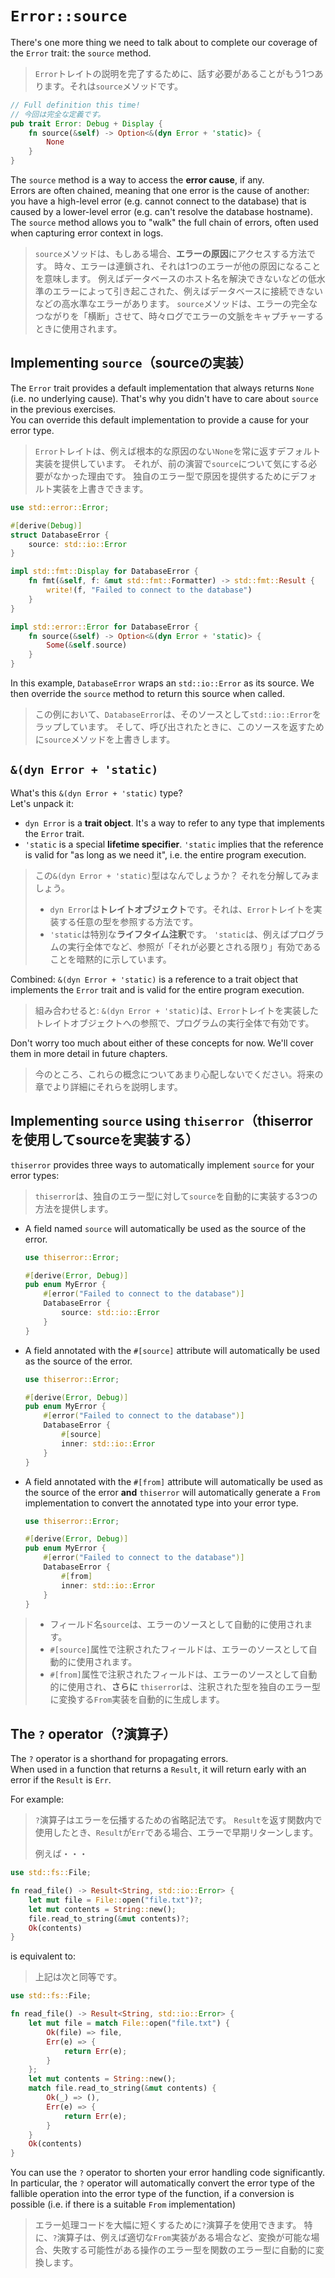 # `Error::source`

There's one more thing we need to talk about to complete our coverage of the `Error` trait: the `source` method.

> `Error`トレイトの説明を完了するために、話す必要があることがもう1つあります。それは`source`メソッドです。

```rust
// Full definition this time!
// 今回は完全な定義です。
pub trait Error: Debug + Display {
    fn source(&self) -> Option<&(dyn Error + 'static)> {
        None
    }
}
```

The `source` method is a way to access the **error cause**, if any.\
Errors are often chained, meaning that one error is the cause of another: you have a high-level error (e.g.
cannot connect to the database) that is caused by a lower-level error (e.g. can't resolve the database hostname).
The `source` method allows you to "walk" the full chain of errors, often used when capturing error context in logs.

> `source`メソッドは、もしある場合、**エラーの原因**にアクセスする方法です。
> 時々、エラーは連鎖され、それは1つのエラーが他の原因になることを意味します。
> 例えばデータベースのホスト名を解決できないなどの低水準のエラーによって引き起こされた、例えばデータベースに接続できないなどの高水準なエラーがあります。
> `source`メソッドは、エラーの完全なつながりを「横断」させて、時々ログでエラーの文脈をキャプチャーするときに使用されます。

## Implementing `source`（sourceの実装）

The `Error` trait provides a default implementation that always returns `None` (i.e. no underlying cause). That's why
you didn't have to care about `source` in the previous exercises.\
You can override this default implementation to provide a cause for your error type.

> `Error`トレイトは、例えば根本的な原因のない`None`を常に返すデフォルト実装を提供しています。
> それが、前の演習で`source`について気にする必要がなかった理由です。
> 独自のエラー型で原因を提供するためにデフォルト実装を上書きできます。

```rust
use std::error::Error;

#[derive(Debug)]
struct DatabaseError {
    source: std::io::Error
}

impl std::fmt::Display for DatabaseError {
    fn fmt(&self, f: &mut std::fmt::Formatter) -> std::fmt::Result {
        write!(f, "Failed to connect to the database")
    }
}

impl std::error::Error for DatabaseError {
    fn source(&self) -> Option<&(dyn Error + 'static)> {
        Some(&self.source)
    }
}
```

In this example, `DatabaseError` wraps an `std::io::Error` as its source.
We then override the `source` method to return this source when called.

> この例において、`DatabaseError`は、そのソースとして`std::io::Error`をラップしています。
> そして、呼び出されたときに、このソースを返すために`source`メソッドを上書きします。

## `&(dyn Error + 'static)`

What's this `&(dyn Error + 'static)` type?\
Let's unpack it:

- `dyn Error` is a **trait object**. It's a way to refer to any type that implements the `Error` trait.
- `'static` is a special **lifetime specifier**.
  `'static` implies that the reference is valid for "as long as we need it", i.e. the entire program execution.

> この`&(dyn Error + 'static)`型はなんでしょうか？
> それを分解してみましょう。
>
> - `dyn Error`は**トレイトオブジェクト**です。それは、`Error`トレイトを実装する任意の型を参照する方法です。
> - `'static`は特別な**ライフタイム注釈**です。
>   `'static`は、例えばプログラムの実行全体でなど、参照が「それが必要とされる限り」有効であることを暗黙的に示しています。

Combined: `&(dyn Error + 'static)` is a reference to a trait object that implements the `Error` trait
and is valid for the entire program execution.

> 組み合わせると: `&(dyn Error + 'static)`は、`Error`トレイトを実装したトレイトオブジェクトへの参照で、プログラムの実行全体で有効です。

Don't worry too much about either of these concepts for now. We'll cover them in more detail in future chapters.

> 今のところ、これらの概念についてあまり心配しないでください。将来の章でより詳細にそれらを説明します。

## Implementing `source` using `thiserror`（thiserrorを使用してsourceを実装する）

`thiserror` provides three ways to automatically implement `source` for your error types:

> `thiserror`は、独自のエラー型に対して`source`を自動的に実装する3つの方法を提供します。

- A field named `source` will automatically be used as the source of the error.

  ```rust
  use thiserror::Error;

  #[derive(Error, Debug)]
  pub enum MyError {
      #[error("Failed to connect to the database")]
      DatabaseError {
          source: std::io::Error
      }
  }
  ```

- A field annotated with the `#[source]` attribute will automatically be used as the source of the error.

  ```rust
  use thiserror::Error;

  #[derive(Error, Debug)]
  pub enum MyError {
      #[error("Failed to connect to the database")]
      DatabaseError {
          #[source]
          inner: std::io::Error
      }
  }
  ```

- A field annotated with the `#[from]` attribute will automatically be used as the source of the error **and**
  `thiserror` will automatically generate a `From` implementation to convert the annotated type into your error type.

  ```rust
  use thiserror::Error;

  #[derive(Error, Debug)]
  pub enum MyError {
      #[error("Failed to connect to the database")]
      DatabaseError {
          #[from]
          inner: std::io::Error
      }
  }
  ```

> - フィールド名`source`は、エラーのソースとして自動的に使用されます。
> - `#[source]`属性で注釈されたフィールドは、エラーのソースとして自動的に使用されます。
> - `#[from]`属性で注釈されたフィールドは、エラーのソースとして自動的に使用され、**さらに** `thiserror`は、注釈された型を独自のエラー型に変換する`From`実装を自動的に生成します。

## The `?` operator（?演算子）

The `?` operator is a shorthand for propagating errors.\
When used in a function that returns a `Result`, it will return early with an error if the `Result` is `Err`.

For example:

> `?`演算子はエラーを伝播するための省略記法です。
> `Result`を返す関数内で使用したとき、`Result`が`Err`である場合、エラーで早期リターンします。
>
> 例えば・・・

```rust
use std::fs::File;

fn read_file() -> Result<String, std::io::Error> {
    let mut file = File::open("file.txt")?;
    let mut contents = String::new();
    file.read_to_string(&mut contents)?;
    Ok(contents)
}
```

is equivalent to:

> 上記は次と同等です。

```rust
use std::fs::File;

fn read_file() -> Result<String, std::io::Error> {
    let mut file = match File::open("file.txt") {
        Ok(file) => file,
        Err(e) => {
            return Err(e);
        }
    };
    let mut contents = String::new();
    match file.read_to_string(&mut contents) {
        Ok(_) => (),
        Err(e) => {
            return Err(e);
        }
    }
    Ok(contents)
}
```

You can use the `?` operator to shorten your error handling code significantly.\
In particular, the `?` operator will automatically convert the error type of the fallible operation into the error type
of the function, if a conversion is possible (i.e. if there is a suitable `From` implementation)

> エラー処理コードを大幅に短くするために`?`演算子を使用できます。
> 特に、`?`演算子は、例えば適切な`From`実装がある場合など、変換が可能な場合、失敗する可能性がある操作のエラー型を関数のエラー型に自動的に変換します。
